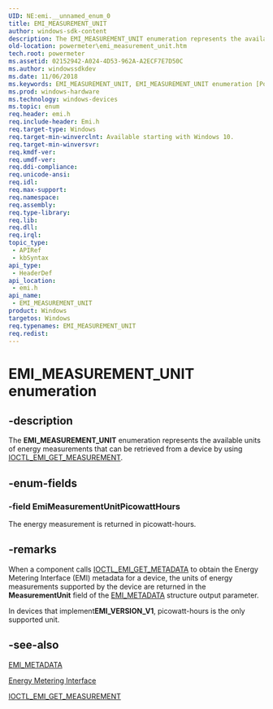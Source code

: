 ```yaml
---
UID: NE:emi.__unnamed_enum_0
title: EMI_MEASUREMENT_UNIT
author: windows-sdk-content
description: The EMI_MEASUREMENT_UNIT enumeration represents the available units of energy measurements that can be retrieved from a device by using IOCTL_EMI_GET_MEASUREMENT.
old-location: powermeter\emi_measurement_unit.htm
tech.root: powermeter
ms.assetid: 02152942-A024-4D53-962A-A2ECF7E7D50C
ms.author: windowssdkdev
ms.date: 11/06/2018
ms.keywords: EMI_MEASUREMENT_UNIT, EMI_MEASUREMENT_UNIT enumeration [Power Metering and Budgeting Devices], EmiMeasurementUnitPicowattHours, emi/EMI_MEASUREMENT_UNIT, emi/EmiMeasurementUnitPicowattHours, powermeter.emi_measurement_unit
ms.prod: windows-hardware
ms.technology: windows-devices
ms.topic: enum
req.header: emi.h
req.include-header: Emi.h
req.target-type: Windows
req.target-min-winverclnt: Available starting with Windows 10.
req.target-min-winversvr: 
req.kmdf-ver: 
req.umdf-ver: 
req.ddi-compliance: 
req.unicode-ansi: 
req.idl: 
req.max-support: 
req.namespace: 
req.assembly: 
req.type-library: 
req.lib: 
req.dll: 
req.irql: 
topic_type:
 - APIRef
 - kbSyntax
api_type:
 - HeaderDef
api_location:
 - emi.h
api_name:
 - EMI_MEASUREMENT_UNIT
product: Windows
targetos: Windows
req.typenames: EMI_MEASUREMENT_UNIT
req.redist: 
---
```


# EMI_MEASUREMENT_UNIT enumeration


## -description


The <b>EMI_MEASUREMENT_UNIT</b> enumeration represents the available units of energy measurements that can be retrieved from a device by using <a href="https://msdn.microsoft.com/E23B1ED2-A87D-419A-8BEB-136AA77258AE">IOCTL_EMI_GET_MEASUREMENT</a>. 


## -enum-fields




### -field EmiMeasurementUnitPicowattHours

The energy measurement is returned in picowatt-hours.


## -remarks



When a component calls <a href="https://msdn.microsoft.com/3A1A76B0-2A46-4C15-84BC-CE75701C30B7">IOCTL_EMI_GET_METADATA</a> to obtain the Energy Metering Interface (EMI) metadata for a device, the units of energy measurements supported by the device are returned in the <b>MeasurementUnit</b> field of the <a href="https://msdn.microsoft.com/8992AA5D-7D71-4D00-9B18-FE070D29C26E">EMI_METADATA</a> structure output parameter.

In devices that implement<b>EMI_VERSION_V1</b>, picowatt-hours is the only supported unit.




## -see-also




<a href="https://msdn.microsoft.com/8992AA5D-7D71-4D00-9B18-FE070D29C26E">EMI_METADATA</a>



<a href="https://msdn.microsoft.com/D11C97E8-8E7F-41D7-A8A9-0B5426B20818">Energy Metering Interface</a>



<a href="https://msdn.microsoft.com/E23B1ED2-A87D-419A-8BEB-136AA77258AE">IOCTL_EMI_GET_MEASUREMENT</a>
 

 

